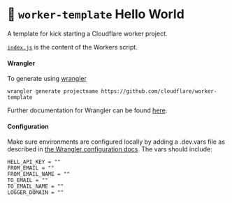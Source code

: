 # 👷 `worker-template` Hello World

A template for kick starting a Cloudflare worker project.

[`index.js`](https://github.com/cloudflare/worker-template/blob/master/index.js) is the content of the Workers script.

#### Wrangler

To generate using [wrangler](https://github.com/cloudflare/wrangler)

```
wrangler generate projectname https://github.com/cloudflare/worker-template
```

Further documentation for Wrangler can be found [here](https://developers.cloudflare.com/workers/tooling/wrangler).

#### Configuration

Make sure environments are configured locally by adding a .dev.vars file as described in [the Wrangler configuration docs](https://developers.cloudflare.com/workers/wrangler/configuration/#local-environments). The vars should include:

```
HELL_API_KEY = ""
FROM_EMAIL = ""
FROM_EMAIL_NAME = ""
TO_EMAIL = ""
TO_EMAIL_NAME = ""
LOGGER_DOMAIN = ""
```

